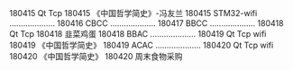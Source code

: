180415  Qt Tcp
180415  《中国哲学简史》-冯友兰
180415  STM32-wifi
....................
180416  CBCC
....................
180417  BBCC
....................
180418  Qt Tcp
180418  韭菜鸡蛋
180418  BBAC
....................
180419  Qt Tcp wifi
180419  《中国哲学简史》
180419 ACAC
....................
180420 Qt Tcp wifi
180420 《中国哲学简史》
180420 周末食物采购
